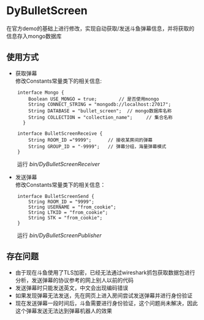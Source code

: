 # DyBulletScreen
在官方demo的基础上进行修改，实现自动获取/发送斗鱼弹幕信息，并将获取的信息存入mongo数据库

## 使用方式
* 获取弹幕       
修改Constants常量类下的相关信息:
``` 
    interface Mongo {    
        Boolean USE_MONGO = true;        // 是否使用mongo
        String CONNECT_STRING = "mongodb://localhost:27017";
        String DATABASE = "bullet_screen";  // mongo数据库名称
        String COLLECTION = "collection_name";     // 集合名称
      }   
    
    interface BulletScreenReceive {
        String ROOM_ID ="9999";      // 接收某房间的弹幕
        String GROUP_ID = "-9999";   // 弹幕分组，海量弹幕模式
    }
```
&#8194;&#8194;&#8194;&#8194;运行 *bin/DyBulletScreenReceiver*

* 发送弹幕   
修改Constants常量类下的相关信息：
```
    interface BulletScreenSend {
        String ROOM_ID = "9999";
        String USERNAME = "from_cookie";
        String LTKID = "from_cookie";
        String STK = "from_cookie";
    }
```    
&#8194;&#8194;&#8194;&#8194;运行 *bin/DyBulletScreenPublisher*

## 存在问题
* 由于现在斗鱼使用了TLS加密，已经无法通过wireshark抓包获取数据包进行分析，发送弹幕的协议参考的网上别人以前的代码
* 发送弹幕时只能发送英文，中文会出现编码错误
* 如果发现弹幕无法发送，先在网页上进入房间尝试发送弹幕并进行身份验证
* 现在发送弹幕一段时间后，斗鱼需要进行身份验证，这个问题尚未解决，因此这个弹幕发送无法达到弹幕机器人的效果


  

